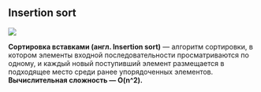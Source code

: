 ## Insertion sort

![](https://upload.wikimedia.org/wikipedia/commons/thumb/0/0f/Insertion-sort-example-300px.gif/280px-Insertion-sort-example-300px.gif)

**Сортировка вставками (англ. Insertion sort)** — алгоритм сортировки, в котором элементы входной последовательности просматриваются по одному, и каждый новый поступивший элемент размещается в подходящее место среди ранее упорядоченных элементов. **Вычислительная сложность — O(n^2).**

